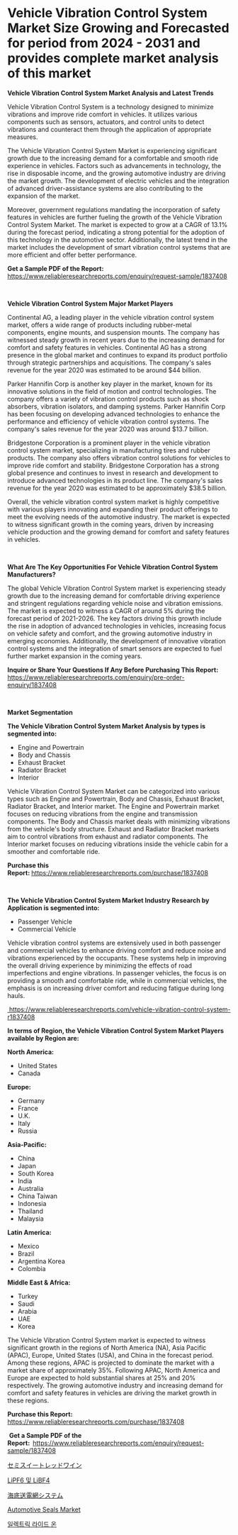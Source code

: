 <p><h1>Vehicle Vibration Control System Market Size Growing and Forecasted for period from 2024 - 2031 and provides complete market analysis of this market</h1></p><p><strong>Vehicle Vibration Control System Market Analysis and Latest Trends</strong></p>
<p><p>Vehicle Vibration Control System is a technology designed to minimize vibrations and improve ride comfort in vehicles. It utilizes various components such as sensors, actuators, and control units to detect vibrations and counteract them through the application of appropriate measures.</p><p>The Vehicle Vibration Control System Market is experiencing significant growth due to the increasing demand for a comfortable and smooth ride experience in vehicles. Factors such as advancements in technology, the rise in disposable income, and the growing automotive industry are driving the market growth. The development of electric vehicles and the integration of advanced driver-assistance systems are also contributing to the expansion of the market.</p><p>Moreover, government regulations mandating the incorporation of safety features in vehicles are further fueling the growth of the Vehicle Vibration Control System Market. The market is expected to grow at a CAGR of 13.1% during the forecast period, indicating a strong potential for the adoption of this technology in the automotive sector. Additionally, the latest trend in the market includes the development of smart vibration control systems that are more efficient and offer better performance.</p></p>
<p><strong>Get a Sample PDF of the Report:&nbsp;</strong> <a href="https://www.reliableresearchreports.com/enquiry/request-sample/1837408">https://www.reliableresearchreports.com/enquiry/request-sample/1837408</a></p>
<p>&nbsp;</p>
<p><strong>Vehicle Vibration Control System Major Market Players</strong></p>
<p><p>Continental AG, a leading player in the vehicle vibration control system market, offers a wide range of products including rubber-metal components, engine mounts, and suspension mounts. The company has witnessed steady growth in recent years due to the increasing demand for comfort and safety features in vehicles. Continental AG has a strong presence in the global market and continues to expand its product portfolio through strategic partnerships and acquisitions. The company's sales revenue for the year 2020 was estimated to be around $44 billion.</p><p>Parker Hannifin Corp is another key player in the market, known for its innovative solutions in the field of motion and control technologies. The company offers a variety of vibration control products such as shock absorbers, vibration isolators, and damping systems. Parker Hannifin Corp has been focusing on developing advanced technologies to enhance the performance and efficiency of vehicle vibration control systems. The company's sales revenue for the year 2020 was around $13.7 billion.</p><p>Bridgestone Corporation is a prominent player in the vehicle vibration control system market, specializing in manufacturing tires and rubber products. The company also offers vibration control solutions for vehicles to improve ride comfort and stability. Bridgestone Corporation has a strong global presence and continues to invest in research and development to introduce advanced technologies in its product line. The company's sales revenue for the year 2020 was estimated to be approximately $38.5 billion.</p><p>Overall, the vehicle vibration control system market is highly competitive with various players innovating and expanding their product offerings to meet the evolving needs of the automotive industry. The market is expected to witness significant growth in the coming years, driven by increasing vehicle production and the growing demand for comfort and safety features in vehicles.</p></p>
<p>&nbsp;</p>
<p><strong>What Are The Key Opportunities For Vehicle Vibration Control System Manufacturers?</strong></p>
<p><p>The global Vehicle Vibration Control System market is experiencing steady growth due to the increasing demand for comfortable driving experience and stringent regulations regarding vehicle noise and vibration emissions. The market is expected to witness a CAGR of around 5% during the forecast period of 2021-2026. The key factors driving this growth include the rise in adoption of advanced technologies in vehicles, increasing focus on vehicle safety and comfort, and the growing automotive industry in emerging economies. Additionally, the development of innovative vibration control systems and the integration of smart sensors are expected to fuel further market expansion in the coming years.</p></p>
<p><strong>Inquire or Share Your Questions If Any Before Purchasing This Report:</strong> <a href="https://www.reliableresearchreports.com/enquiry/pre-order-enquiry/1837408">https://www.reliableresearchreports.com/enquiry/pre-order-enquiry/1837408</a></p>
<p>&nbsp;</p>
<p><strong>Market Segmentation</strong></p>
<p><strong>The Vehicle Vibration Control System Market Analysis by types is segmented into:</strong></p>
<p><ul><li>Engine and Powertrain</li><li>Body and Chassis</li><li>Exhaust Bracket</li><li>Radiator Bracket</li><li>Interior</li></ul></p>
<p><p>Vehicle Vibration Control System Market can be categorized into various types such as Engine and Powertrain, Body and Chassis, Exhaust Bracket, Radiator Bracket, and Interior market. The Engine and Powertrain market focuses on reducing vibrations from the engine and transmission components. The Body and Chassis market deals with minimizing vibrations from the vehicle's body structure. Exhaust and Radiator Bracket markets aim to control vibrations from exhaust and radiator components. The Interior market focuses on reducing vibrations inside the vehicle cabin for a smoother and comfortable ride.</p></p>
<p><strong>Purchase this Report:&nbsp;</strong><a href="https://www.reliableresearchreports.com/purchase/1837408">https://www.reliableresearchreports.com/purchase/1837408</a></p>
<p>&nbsp;</p>
<p><strong>The Vehicle Vibration Control System Market Industry Research by Application is segmented into:</strong></p>
<p><ul><li>Passenger Vehicle</li><li>Commercial Vehicle</li></ul></p>
<p><p>Vehicle vibration control systems are extensively used in both passenger and commercial vehicles to enhance driving comfort and reduce noise and vibrations experienced by the occupants. These systems help in improving the overall driving experience by minimizing the effects of road imperfections and engine vibrations. In passenger vehicles, the focus is on providing a smooth and comfortable ride, while in commercial vehicles, the emphasis is on increasing driver comfort and reducing fatigue during long hauls.</p></p>
<p><a href="https://www.reliableresearchreports.com/vehicle-vibration-control-system-r1837408">&nbsp;https://www.reliableresearchreports.com/vehicle-vibration-control-system-r1837408</a></p>
<p><strong>In terms of Region, the Vehicle Vibration Control System Market Players available by Region are:</strong></p>
<p>
    <p> <strong> North America: </strong>
        <ul>
            <li>United States</li>
            <li>Canada</li>
        </ul>
        </p> 
    <p> <strong> Europe: </strong>
        <ul>
            <li>Germany</li>
            <li>France</li>
            <li>U.K.</li>
            <li>Italy</li>
            <li>Russia</li>
        </ul>
        </p> 
    <p> <strong> Asia-Pacific: </strong>
        <ul>
            <li>China</li>
            <li>Japan</li>
            <li>South Korea</li>
            <li>India</li>
            <li>Australia</li>
            <li>China Taiwan</li>
            <li>Indonesia</li>
            <li>Thailand</li>
            <li>Malaysia</li>
        </ul>
        </p> 
    <p> <strong> Latin America: </strong>
        <ul>
            <li>Mexico</li>
            <li>Brazil</li>
            <li>Argentina Korea</li>
            <li>Colombia</li>
        </ul>
        </p> 
    <p> <strong> Middle East & Africa: </strong>
        <ul>
            <li>Turkey</li>
            <li>Saudi</li>
            <li>Arabia</li>
            <li>UAE</li>
            <li>Korea</li>
        </ul>
    </p>
    </p>
<p><p>The Vehicle Vibration Control System market is expected to witness significant growth in the regions of North America (NA), Asia Pacific (APAC), Europe, United States (USA), and China in the forecast period. Among these regions, APAC is projected to dominate the market with a market share of approximately 35%. Following APAC, North America and Europe are expected to hold substantial shares at 25% and 20% respectively. The growing automotive industry and increasing demand for comfort and safety features in vehicles are driving the market growth in these regions.</p></p>
<p><strong>Purchase this Report: </strong><a href="https://www.reliableresearchreports.com/purchase/1837408">https://www.reliableresearchreports.com/purchase/1837408</a></p>
<p>&nbsp;<strong>Get a Sample PDF of the Report:&nbsp;&nbsp;</strong><a href="https://www.reliableresearchreports.com/enquiry/request-sample/1837408">https://www.reliableresearchreports.com/enquiry/request-sample/1837408</a></p>
<p><strong></strong></p>
<p><p><a href="https://github.com/Andrewones2023/Market-Research-Report-List-1/blob/main/4750951127959.md">セミスイートレッドワイン</a></p><p><a href="https://github.com/rahat-gis/Market-Research-Report-List-1/blob/main/6554205115061.md">LiPF6 및 LiBF4</a></p><p><a href="https://github.com/ChloeConn27/Market-Research-Report-List-1/blob/main/7737285127960.md">海底送電網システム</a></p><p><a href="https://github.com/changoleonlaverguenzanoexiste/Market-Research-Report-List-3/blob/main/automotive-seals-market.md">Automotive Seals Market</a></p><p><a href="https://github.com/Edwards13Jessica/Market-Research-Report-List-1/blob/main/2191360115060.md">일렉트릭 라이드 온</a></p></p>